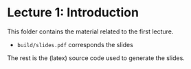 # Lecture 1: Introduction
This folder contains the material related to the first lecture.
- `build/slides.pdf` corresponds the slides

The rest is the (latex) source code used to generate the slides.
